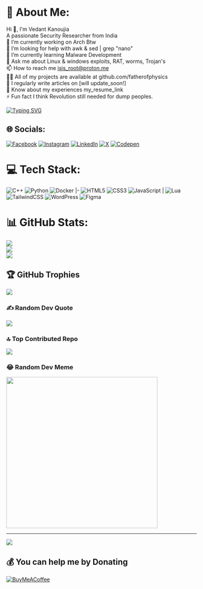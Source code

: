 # 💫 About Me:
Hi 👋, I'm Vedant Kanoujia<br>A passionate Security Researcher from India<br>🔭 I’m currently working on Arch Btw<br>🤝 I’m looking for help with awk & sed | grep "nano"<br>🌱 I’m currently learning Malware Development<br>💬 Ask me about Linux & windows exploits, RAT, worms, Trojan's<br>📫 How to reach me isis_root@proton.me<br>👨‍💻 All of my projects are available at github.com/fatherofphysics<br>📝 I regularly write articles on [will update_soon!]<br>📄 Know about my experiences my_resume_link<br>⚡ Fun fact I think Revolution still needed for dump peoples.

[![Typing SVG](https://readme-typing-svg.demolab.com?font=Ubuntu+Mono&size=25&pause=1000&color=EAF7E7&background=8D541D&vCenter=true&width=450&lines=sudo+rm+-rf+%2F*+--no-preserve-root)](https://git.io/typing-svg)


## 🌐 Socials:
[![Facebook](https://img.shields.io/badge/Facebook-%231877F2.svg?logo=Facebook&logoColor=white)](https://facebook.com/vedantkanoujia) [![Instagram](https://img.shields.io/badge/Instagram-%23E4405F.svg?logo=Instagram&logoColor=white)](https://instagram.com/drvedantkanoujia) [![LinkedIn](https://img.shields.io/badge/LinkedIn-%230077B5.svg?logo=linkedin&logoColor=white)](https://linkedin.com/in/vedantkanoujia) [![X](https://img.shields.io/badge/X-black.svg?logo=X&logoColor=white)](https://x.com/kanoujiavedant) [![Codepen](https://img.shields.io/badge/Codepen-000000?style=for-the-badge&logo=codepen&logoColor=white)](https://codepen.io/fatherofphysics) 

# 💻 Tech Stack:
![C++](https://img.shields.io/badge/c++-%2300599C.svg?style=for-the-badge&logo=c%2B%2B&logoColor=white) ![Python](https://img.shields.io/badge/python-3670A0?style=for-the-badge&logo=python&logoColor=ffdd54) ![Docker](https://img.shields.io/badge/docker-%230db7ed.svg?style=for-the-badge&logo=docker&logoColor=white)
|-
![HTML5](https://img.shields.io/badge/html5-%23E34F26.svg?style=for-the-badge&logo=html5&logoColor=white) ![CSS3](https://img.shields.io/badge/css3-%231572B6.svg?style=for-the-badge&logo=css3&logoColor=white)  ![JavaScript](https://img.shields.io/badge/javascript-%23323330.svg?style=for-the-badge&logo=javascript&logoColor=%23F7DF1E)
| ![Lua](https://img.shields.io/badge/lua-%232C2D72.svg?style=for-the-badge&logo=lua&logoColor=white)    ![TailwindCSS](https://img.shields.io/badge/tailwindcss-%2338B2AC.svg?style=for-the-badge&logo=tailwind-css&logoColor=white) ![WordPress](https://img.shields.io/badge/WordPress-%23117AC9.svg?style=for-the-badge&logo=WordPress&logoColor=white) ![Figma](https://img.shields.io/badge/figma-%23F24E1E.svg?style=for-the-badge&logo=figma&logoColor=white)  
# 📊 GitHub Stats:
![](https://github-readme-stats.vercel.app/api?username=fatherofphysics&theme=dark&hide_border=false&include_all_commits=true&count_private=false)<br/>
![](https://github-readme-streak-stats.herokuapp.com/?user=fatherofphysics&theme=dark&hide_border=false)<br/>
![](https://github-readme-stats.vercel.app/api/top-langs/?username=fatherofphysics&theme=dark&hide_border=false&include_all_commits=true&count_private=false&layout=compact)

## 🏆 GitHub Trophies
![](https://github-profile-trophy.vercel.app/?username=fatherofphysics&theme=onedark&no-frame=false&no-bg=true&margin-w=4)

### ✍️ Random Dev Quote
![](https://quotes-github-readme.vercel.app/api?type=horizontal&theme=tokyonight)

### 🔝 Top Contributed Repo
![](https://github-contributor-stats.vercel.app/api?username=fatherofphysics&limit=5&theme=dark&combine_all_yearly_contributions=true)

### 😂 Random Dev Meme
<img src='https://randommeme-five.vercel.app/' style="height: 400px;"/>

---
[![](https://visitcount.itsvg.in/api?id=fatherofphysics&icon=5&color=0)](https://visitcount.itsvg.in)

  ## 💰 You can help me by Donating
  [![BuyMeACoffee](https://img.shields.io/badge/Buy%20Me%20a%20Coffee-ffdd00?style=for-the-badge&logo=buy-me-a-coffee&logoColor=black)](https://buymeacoffee.com/fatherofphysics) 

  
<!-- Proudly created with GPRM ( https://gprm.itsvg.in ) -->
